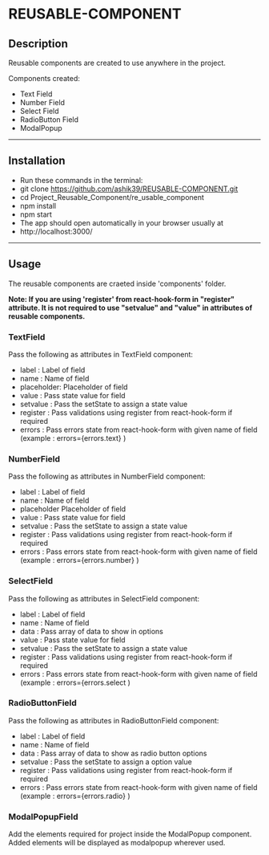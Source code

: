 # REUSABLE-COMPONENT

## Description

Reusable components are created to use anywhere in the project.

Components created:

- Text Field
- Number Field
- Select Field
- RadioButton Field
- ModalPopup

---

## Installation

- Run these commands in the terminal:
- git clone https://github.com/ashik39/REUSABLE-COMPONENT.git
- cd Project_Reusable_Component/re_usable_component
- npm install
- npm start
- The app should open automatically in your browser usually at
- http://localhost:3000/

---

## Usage

The reusable components are craeted inside 'components' folder.

**Note: If you are using 'register' from react-hook-form in "register" attribute. It is not required to use "setvalue" and "value" in attributes of reusable components.**

### TextField

Pass the following as attributes in TextField component:

- label : Label of field
- name : Name of field
- placeholder: Placeholder of field
- value : Pass state value for field
- setvalue : Pass the setState to assign a state value
- register : Pass validations using register from react-hook-form if required
- errors : Pass errors state from react-hook-form with given name of field (example : errors={errors.text} )

### NumberField

Pass the following as attributes in NumberField component:

- label : Label of field
- name : Name of field
- placeholder Placeholder of field
- value : Pass state value for field
- setvalue : Pass the setState to assign a state value
- register : Pass validations using register from react-hook-form if required
- errors : Pass errors state from react-hook-form with given name of field (example : errors={errors.number} )

### SelectField

Pass the following as attributes in SelectField component:

- label : Label of field
- name : Name of field
- data : Pass array of data to show in options
- value : Pass state value for field
- setvalue : Pass the setState to assign a state value
- register : Pass validations using register from react-hook-form if required
- errors : Pass errors state from react-hook-form with given name of field (example : errors={errors.select )

### RadioButtonField

Pass the following as attributes in RadioButtonField component:

- label : Label of field
- name : Name of field
- data : Pass array of data to show as radio button options
- setvalue : Pass the setState to assign a option value
- register : Pass validations using register from react-hook-form if required
- errors : Pass errors state from react-hook-form with given name of field (example : errors={errors.radio} )

### ModalPopupField

Add the elements required for project inside the ModalPopup component. Added elements will be displayed as modalpopup wherever used.
